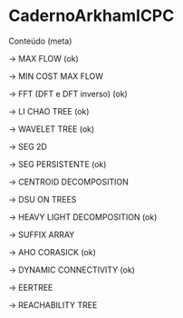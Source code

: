 # CadernoArkhamICPC

Conteúdo (meta)

-> MAX FLOW (ok)

-> MIN COST MAX FLOW

-> FFT (DFT e DFT inverso) (ok)

-> LI CHAO TREE (ok)

-> WAVELET TREE (ok)

-> SEG 2D

-> SEG PERSISTENTE (ok)

-> CENTROID DECOMPOSITION

-> DSU ON TREES

-> HEAVY LIGHT DECOMPOSITION (ok)

-> SUFFIX ARRAY

-> AHO CORASICK (ok)

-> DYNAMIC CONNECTIVITY (ok)

-> EERTREE

-> REACHABILITY TREE
